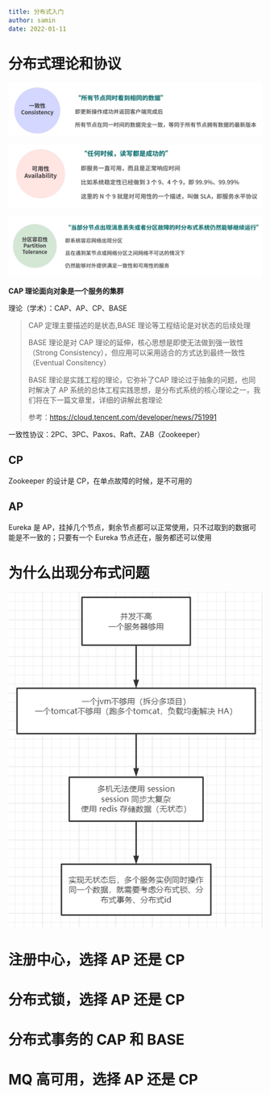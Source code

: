 ```yaml
title: 分布式入门
author: samin
date: 2022-01-11
```

# 分布式理论和协议

![](https://raw.githubusercontent.com/SaminZou/pic-repo/master/BlogPicture/CAP一致性.png)

![](https://raw.githubusercontent.com/SaminZou/pic-repo/master/BlogPicture/CAP可用性.png)

![](https://raw.githubusercontent.com/SaminZou/pic-repo/master/BlogPicture/CAP分区容忍性.png)

**CAP 理论面向对象是一个服务的集群**

理论（学术）：CAP、AP、CP、BASE

> CAP 定理主要描述的是状态,BASE 理论等工程结论是对状态的后续处理
>
> BASE 理论是对 CAP 理论的延伸，核心思想是即使无法做到强一致性（Strong Consistency），但应用可以采用适合的方式达到最终一致性（Eventual Consitency）
>
> BASE 理论是实践工程的理论，它弥补了CAP 理论过于抽象的问题，也同时解决了 AP 系统的总体工程实践思想，是分布式系统的核心理论之一，我们将在下一篇文章里，详细的讲解此套理论
>
> 参考：https://cloud.tencent.com/developer/news/751991

一致性协议：2PC、3PC、Paxos、Raft、ZAB（Zookeeper）

## CP

Zookeeper 的设计是 CP，在单点故障的时候，是不可用的

## AP

Eureka 是 AP，挂掉几个节点，剩余节点都可以正常使用，只不过取到的数据可能是不一致的；只要有一个 Eureka 节点还在，服务都还可以使用

# 为什么出现分布式问题

![](https://raw.githubusercontent.com/SaminZou/pic-repo/master/BlogPicture/分布式的产生.png)

# 注册中心，选择 AP 还是 CP

# 分布式锁，选择 AP 还是 CP

# 分布式事务的 CAP 和 BASE

# MQ 高可用，选择 AP 还是 CP